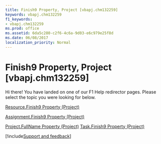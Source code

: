 ```yaml
---
title: Finish9 Property, Project [vbapj.chm132259]
keywords: vbapj.chm132259
f1_keywords:
- vbapj.chm132259
ms.prod: office
ms.assetid: 6da5c280-c2f6-4c6a-9d03-e6c979e25f8d
ms.date: 06/08/2017
localization_priority: Normal
---
```



# Finish9 Property, Project [vbapj.chm132259]

Hi there! You have landed on one of our F1 Help redirector pages. Please select the topic you were looking for below.

[Resource.Finish9 Property (Project)](http://msdn.microsoft.com/library/78be380c-7c6b-0750-27ff-1c6e00b50d87%28Office.15%29.aspx)

[Assignment.Finish9 Property (Project)](http://msdn.microsoft.com/library/fb169e42-d24d-6818-b73b-40f7a513b6f6%28Office.15%29.aspx)

[Project.FullName Property (Project)](http://msdn.microsoft.com/library/ae8cea25-f365-d8ae-e119-929a61a9c110%28Office.15%29.aspx)
[Task.Finish9 Property (Project)](http://msdn.microsoft.com/library/8e164d3f-eaa7-91c1-a056-cdc2496a491a%28Office.15%29.aspx)

[!include[Support and feedback](~/includes/feedback-boilerplate.md)]